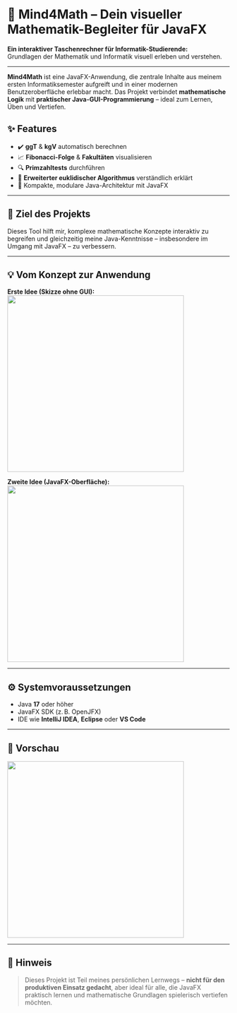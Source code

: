 # 🧠 Mind4Math – Dein visueller Mathematik-Begleiter für JavaFX

**Ein interaktiver Taschenrechner für Informatik-Studierende:**  
Grundlagen der Mathematik und Informatik visuell erleben und verstehen.

---

**Mind4Math** ist eine JavaFX-Anwendung, die zentrale Inhalte aus meinem ersten Informatiksemester aufgreift und in einer modernen Benutzeroberfläche erlebbar macht. Das Projekt verbindet **mathematische Logik** mit **praktischer Java-GUI-Programmierung** – ideal zum Lernen, Üben und Vertiefen.

## ✨ Features
- ✔️ **ggT** & **kgV** automatisch berechnen  
- 📈 **Fibonacci-Folge** & **Fakultäten** visualisieren  
- 🔍 **Primzahltests** durchführen  
- 🔄 **Erweiterter euklidischer Algorithmus** verständlich erklärt  
- 🧩 Kompakte, modulare Java-Architektur mit JavaFX

---

## 🎯 Ziel des Projekts

Dieses Tool hilft mir, komplexe mathematische Konzepte interaktiv zu begreifen und gleichzeitig meine Java-Kenntnisse – insbesondere im Umgang mit JavaFX – zu verbessern.

---

## 💡 Vom Konzept zur Anwendung

**Erste Idee (Skizze ohne GUI):**  
<img src="https://github.com/user-attachments/assets/e10da24e-5b51-4a64-b478-11e1c2b24628" width="400"/>

**Zweite Idee (JavaFX-Oberfläche):**  
<img src="https://github.com/user-attachments/assets/5258174a-38aa-40ae-8016-a8a4ad7087d6" width="400"/>

---

## ⚙️ Systemvoraussetzungen
- Java **17** oder höher  
- JavaFX SDK (z. B. OpenJFX)  
- IDE wie **IntelliJ IDEA**, **Eclipse** oder **VS Code**

---

## 🧪 Vorschau
<img src="https://github.com/user-attachments/assets/f2d14ae1-db74-42b7-90c0-ebb204e7eedd" width="400"/>

---

## 📌 Hinweis

> Dieses Projekt ist Teil meines persönlichen Lernwegs – **nicht für den produktiven Einsatz gedacht**, aber ideal für alle, die JavaFX praktisch lernen und mathematische Grundlagen spielerisch vertiefen möchten.

